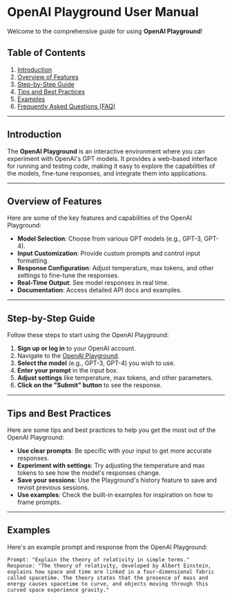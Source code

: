 # OpenAI Playground User Manual

Welcome to the comprehensive guide for using **OpenAI Playground**!

## Table of Contents

1. [Introduction](#introduction)
2. [Overview of Features](#overview-of-features)
3. [Step-by-Step Guide](#step-by-step-guide)
4. [Tips and Best Practices](#tips-and-best-practices)
5. [Examples](#examples)
6. [Frequently Asked Questions (FAQ)](#frequently-asked-questions-faq)

---

## Introduction

The **OpenAI Playground** is an interactive environment where you can experiment with OpenAI's GPT models. It provides a web-based interface for running and testing code, making it easy to explore the capabilities of the models, fine-tune responses, and integrate them into applications.

---

## Overview of Features

Here are some of the key features and capabilities of the OpenAI Playground:

- **Model Selection**: Choose from various GPT models (e.g., GPT-3, GPT-4).
- **Input Customization**: Provide custom prompts and control input formatting.
- **Response Configuration**: Adjust temperature, max tokens, and other settings to fine-tune the responses.
- **Real-Time Output**: See model responses in real time.
- **Documentation**: Access detailed API docs and examples.

---

## Step-by-Step Guide

Follow these steps to start using the OpenAI Playground:

1. **Sign up or log in** to your OpenAI account.
2. Navigate to the [OpenAI Playground](https://platform.openai.com/playground).
3. **Select the model** (e.g., GPT-3, GPT-4) you wish to use.
4. **Enter your prompt** in the input box.
5. **Adjust settings** like temperature, max tokens, and other parameters.
6. **Click on the "Submit" button** to see the response.

---

## Tips and Best Practices

Here are some tips and best practices to help you get the most out of the OpenAI Playground:

- **Use clear prompts**: Be specific with your input to get more accurate responses.
- **Experiment with settings**: Try adjusting the temperature and max tokens to see how the model's responses change.
- **Save your sessions**: Use the Playground's history feature to save and revisit previous sessions.
- **Use examples**: Check the built-in examples for inspiration on how to frame prompts.

---

## Examples

Here's an example prompt and response from the OpenAI Playground:

```text
Prompt: "Explain the theory of relativity in simple terms."
Response: "The theory of relativity, developed by Albert Einstein, explains how space and time are linked in a four-dimensional fabric called spacetime. The theory states that the presence of mass and energy causes spacetime to curve, and objects moving through this curved space experience gravity."
